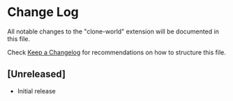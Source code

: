 # Change Log

All notable changes to the "clone-world" extension will be documented in this file.

Check [Keep a Changelog](http://keepachangelog.com/) for recommendations on how to structure this file.

## [Unreleased]

- Initial release